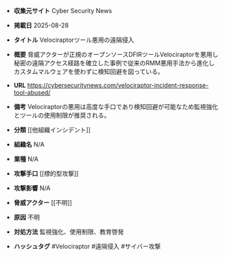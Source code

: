 - **収集元サイト**
Cyber Security News

- **掲載日**
2025-08-28

- **タイトル**
Velociraptorツール悪用の遠隔侵入

- **概要**
脅威アクターが正規のオープンソースDFIRツールVelociraptorを悪用し秘密の遠隔アクセス経路を確立した事例で従来のRMM悪用手法から進化しカスタムマルウェアを使わずに検知回避を図っている。

- **URL**
https://cybersecuritynews.com/velociraptor-incident-response-tool-abused/

- **備考**
Velociraptorの悪用は高度な手口であり検知回避が可能なため監視強化とツールの使用制限が推奨される。

- **分類**
[[他組織インシデント]]

- **組織名**
N/A

- **業種**
N/A

- **攻撃手口**
[[標的型攻撃]]

- **攻撃影響**
N/A

- **脅威アクター**
[[不明]]

- **原因**
不明

- **対処方法**
監視強化、使用制限、教育啓発

- **ハッシュタグ**
#Velociraptor #遠隔侵入 #サイバー攻撃
